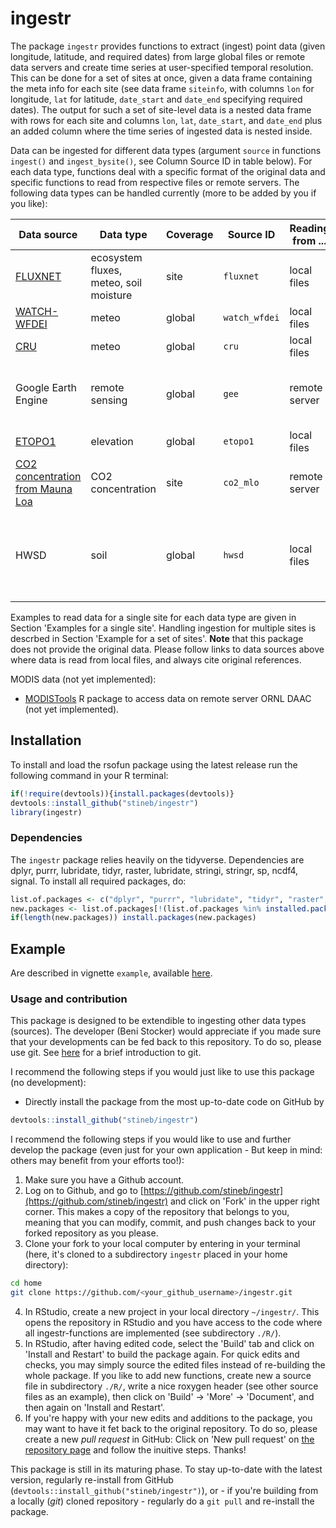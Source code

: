 # ingestr

The package `ingestr` provides functions to extract (ingest) point data (given longitude, latitude, and required dates) from large global files or remote data servers and create time series at user-specified temporal resolution. This can be done for a set of sites at once, given a data frame containing the meta info for each site (see data frame `siteinfo`, with columns `lon` for longitude, `lat` for latitude, `date_start` and `date_end` specifying required dates). The output for such a set of site-level data is a nested data frame with rows for each site and columns `lon`, `lat`, `date_start`, and `date_end` plus an added column where the time series of ingested data is nested inside.

Data can be ingested for different data types (argument `source` in functions `ingest()` and `ingest_bysite()`, see Column Source ID in table below). For each data type, functions deal with a specific format of the original data and specific functions to read from respective files or remote servers. The following data types can be handled currently (more to be added by you if you like):

| Data source                                                                             | Data type                                | Coverage     | Source ID             | Reading from ...               | Remark     |
|-------------------------                                                                |---------------                           |---------     |---------------        | ---                            |---         |
| [FLUXNET](https://fluxnet.fluxdata.org/data/fluxnet2015-dataset/)                       | ecosystem fluxes, meteo, soil moisture   | site         | `fluxnet`             | local files                    |            |
| [WATCH-WFDEI](http://www.eu-watch.org/data_availability)                                | meteo                                    | global       | `watch_wfdei`         | local files                    |            |
| [CRU](https://crudata.uea.ac.uk/cru/data/hrg/)                                          | meteo                                    | global       | `cru`                 | local files                    |            |
| Google Earth Engine                                                                     | remote sensing                           | global       | `gee`                 | remote server                  | using Koen Hufken's [gee_suset](https://khufkens.github.io/gee_subset/) library |
| [ETOPO1](https://www.ngdc.noaa.gov/mgg/global/)                                         | elevation                                | global       | `etopo1`              | local files                    |            |
| [CO2 concentration from Mauna Loa](https://www.esrl.noaa.gov/gmd/ccgg/trends/data.html) | CO2 concentration                        | site         | `co2_mlo`             | remote server                  | using the [climate](https://github.com/bczernecki/climate) R package |
| HWSD                                                                                    | soil                                     | global       | `hwsd`                | local files                    | using an adaption of David Le Bauer's [rhwsd](https://github.com/dlebauer/rhwsd) R package|

Examples to read data for a single site for each data type are given in Section 'Examples for a single site'. Handling ingestion for multiple sites is descrbed in Section 'Example for a set of sites'.
**Note** that this package does not provide the original data. Please follow links to data sources above where data is read from local files, and always cite original references.

MODIS data (not yet implemented):

  - [MODISTools](https://docs.ropensci.org/MODISTools/) R package to access data on remote server ORNL DAAC (not yet implemented).


## Installation

To install and load the rsofun package using the latest release run the following command in your R terminal: 
```r
if(!require(devtools)){install.packages(devtools)}
devtools::install_github("stineb/ingestr")
library(ingestr)
```

### Dependencies

The `ingestr` package relies heavily on the tidyverse. Dependencies are dplyr, purrr, lubridate, tidyr, raster, lubridate, stringi, stringr, sp, ncdf4, signal. To install all required packages, do:
```r
list.of.packages <- c("dplyr", "purrr", "lubridate", "tidyr", "raster", "lubridate", "stringi", "stringr", "sp", "ncdf4", "signal")
new.packages <- list.of.packages[!(list.of.packages %in% installed.packages()[,"Package"])]
if(length(new.packages)) install.packages(new.packages)
```

## Example

Are described in vignette `example`, available [here](https://rpubs.com/stineb/ingestr). 

### Usage and contribution

This package is designed to be extendible to ingesting other data types (sources). The developer (Beni Stocker) would appreciate if you made sure that your developments can be fed back to this repository. To do so, please use git. See [here](http://rogerdudler.github.io/git-guide/) for a brief introduction to git. 

I recommend the following steps if you would just like to use this package (no development):

- Directly install the package from the most up-to-date code on GitHub by
```r
devtools::install_github("stineb/ingestr")
```

I recommend the following steps if you would like to use and further develop the package (even just for your own application - But keep in mind: others may benefit from your efforts too!):

1. Make sure you have a Github account.
2. Log on to Github, and go to [https://github.com/stineb/ingestr](https://github.com/stineb/ingestr) and click on 'Fork' in the upper right corner. This makes a copy of the repository that belongs to you, meaning that you can modify, commit, and push changes back to your forked repository as you please.
3. Clone your fork to your local computer by entering in your terminal (here, it's cloned to a subdirectory `ingestr` placed in your home directory):
```sh
cd home
git clone https://github.com/<your_github_username>/ingestr.git
```
4. In RStudio, create a new project in your local directory `~/ingestr/`. This opens the repository in RStudio and you have access to the code where all ingestr-functions are implemented (see subdirectory `./R/`).
5. In RStudio, after having edited code, select the 'Build' tab and click on 'Install and Restart' to build the package again. For quick edits and checks, you may simply source the edited files instead of re-building the whole package. If you like to add new functions, create new a source file in subdirectory `./R/`, write a nice roxygen header (see other source files as an example), then click on 'Build' -> 'More' -> 'Document', and then again on 'Install and Restart'.
6. If you're happy with your new edits and additions to the package, you may want to have it fet back to the original repository. To do so, please create a new *pull request* in GitHub: Click on 'New pull request' on [the repository page](https://github.com/stineb/ingestr) and follow the inuitive steps. Thanks!

This package is still in its maturing phase. To stay up-to-date with the latest version, regularly re-install from GitHub (`devtools::install_github("stineb/ingestr")`), or - if you're building from a locally (*git*) cloned repository - regularly do a `git pull` and re-install the package.

